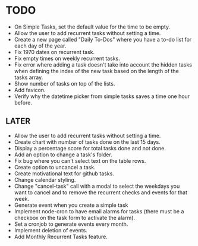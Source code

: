 # TODO

- On Simple Tasks, set the default value for the time to be empty.
- Allow the user to add recurrent tasks without setting a time.
- Create a new page called "Daily To-Dos" where you have a to-do list for each day of the year.
- Fix 1970 dates on recurrent task.
- Fix empty times on weekly recurrent tasks.
- Fix error where adding a task doesn't take into account the hidden tasks when defining the index of the new task based on the length of the tasks array.
- Show number of tasks on top of the lists.
- Add favicon.
- Verify why the datetime picker from simple tasks saves a time one hour before.

## LATER

- Allow the user to add recurrent tasks without setting a time.
- Create chart with number of tasks done on the last 15 days.
- Display a percentage score for total tasks done and not done.
- Add an option to change a task's folder.
- Fix bug where you can't select text on the table rows.
- Create option to uncancel a task.
- Create motivational text for github tasks.
- Change calendar styling.
- Change "cancel-task" call with a modal to select the weekdays you want to cancel and to remove the recurrent checks and events for that week.
- Generate event when you create a simple task
- Implement node-cron to have email alarms for tasks (there must be a checkbox on the task form to activate the alarm).
- Set a cronjob to generate events every month.
- Implement deletion of events.
- Add Monthly Recurrent Tasks feature.